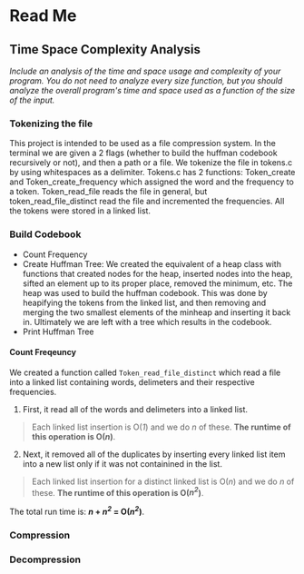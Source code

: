 # Read Me

## Time Space Complexity Analysis

_Include an analysis of the time and space usage and complexity of your program. You do not
need to analyze every size function, but you should analyze the overall program's time and
space used as a function of the size of the input._

### Tokenizing the file
This project is intended to be used as a file compression system. In the terminal we are 
given a 2 flags (whether to build the huffman codebook recursively or not), and then a path or a file. 
We tokenize the file in tokens.c by using whitespaces as a delimiter. Tokens.c has 2 functions: Token_create and Token_create_frequency which assigned the word and the frequency to a token. Token_read_file reads the file in general, but token_read_file_distinct read the file and incremented the frequencies. All the tokens were stored in a linked list.

### Build Codebook

- Count Frequency
- Create Huffman Tree: We created the equivalent of a heap class with functions that created nodes for the heap, inserted nodes into the heap, sifted an element up to its proper place, removed the minimum, etc. The heap was used to build the huffman codebook. This was done by heapifying the tokens from the linked list, and then removing and merging the two smallest elements of the minheap and inserting it back in. Ultimately we are left with a tree which results in the codebook.
- Print Huffman Tree

#### Count Freqeuncy
We created a function called `Token_read_file_distinct` which read a file into a linked list containing words, delimeters and their respective frequencies.

1. First, it read all of the words and delimeters into a linked list.

> Each linked list insertion is O(_1_) and we do _n_ of these. **The runtime of this operation is O(_n_)**.

2. Next, it removed all of the duplicates by inserting every linked list item into a new list only if it was not containined in the list.

> Each linked list insertion for a distinct linked list is O(_n_) and we do _n_ of these. **The runtime of this operation is O(_n<sup>2</sup>_)**.

The total run time is: **_n_ + _n<sup>2</sup>_ =  O(_n<sup>2</sup>_)**.

### Compression

### Decompression


 
